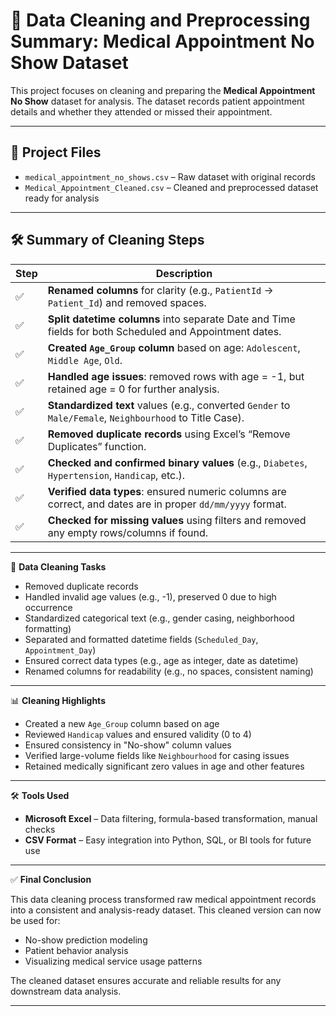 # 🧹 Data Cleaning and Preprocessing Summary: Medical Appointment No Show Dataset

This project focuses on cleaning and preparing the **Medical Appointment No Show** dataset for analysis. The dataset records patient appointment details and whether they attended or missed their appointment.

---

## 📂 Project Files

- `medical_appointment_no_shows.csv` – Raw dataset with original records  
- `Medical_Appointment_Cleaned.csv` – Cleaned and preprocessed dataset ready for analysis  

---

## 🛠️ Summary of Cleaning Steps

| Step | Description |
|------|-------------|
| ✅ | **Renamed columns** for clarity (e.g., `PatientId` → `Patient_Id`) and removed spaces. |
| ✅ | **Split datetime columns** into separate Date and Time fields for both Scheduled and Appointment dates. |
| ✅ | **Created `Age_Group` column** based on age: `Adolescent`, `Middle Age`, `Old`. |
| ✅ | **Handled age issues**: removed rows with age = -1, but retained age = 0 for further analysis. |
| ✅ | **Standardized text** values (e.g., converted `Gender` to `Male/Female`, `Neighbourhood` to Title Case). |
| ✅ | **Removed duplicate records** using Excel’s “Remove Duplicates” function. |
| ✅ | **Checked and confirmed binary values** (e.g., `Diabetes`, `Hypertension`, `Handicap`, etc.). |
| ✅ | **Verified data types**: ensured numeric columns are correct, and dates are in proper `dd/mm/yyyy` format. |
| ✅ | **Checked for missing values** using filters and removed any empty rows/columns if found. |

---

🧼 **Data Cleaning Tasks**

- Removed duplicate records  
- Handled invalid age values (e.g., -1), preserved 0 due to high occurrence  
- Standardized categorical text (e.g., gender casing, neighborhood formatting)  
- Separated and formatted datetime fields (`Scheduled_Day`, `Appointment_Day`)  
- Ensured correct data types (e.g., age as integer, date as datetime)  
- Renamed columns for readability (e.g., no spaces, consistent naming)  

---

📊 **Cleaning Highlights**

- Created a new `Age_Group` column based on age  
- Reviewed `Handicap` values and ensured validity (0 to 4)  
- Ensured consistency in "No-show" column values  
- Verified large-volume fields like `Neighbourhood` for casing issues  
- Retained medically significant zero values in age and other features  

---

🛠 **Tools Used**

- **Microsoft Excel** – Data filtering, formula-based transformation, manual checks  
- **CSV Format** – Easy integration into Python, SQL, or BI tools for future use  

---

✅ **Final Conclusion**

This data cleaning process transformed raw medical appointment records into a consistent and analysis-ready dataset. This cleaned version can now be used for:

- No-show prediction modeling  
- Patient behavior analysis  
- Visualizing medical service usage patterns  

The cleaned dataset ensures accurate and reliable results for any downstream data analysis.

---










